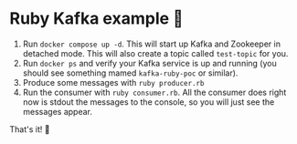 # Ruby Kafka example 🦦

1. Run `docker compose up -d`. This will start up Kafka and Zookeeper in detached mode. This will also create a topic called `test-topic` for you.
1. Run `docker ps` and verify your Kafka service is up and running (you should see something mamed `kafka-ruby-poc` or similar).
1. Produce some messages with `ruby producer.rb`
1. Run the consumer with `ruby consumer.rb`. All the consumer does right now is stdout the messages to the console, so you will just see the messages appear.

That's it! 🎉
